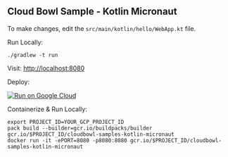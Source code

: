 Cloud Bowl Sample - Kotlin Micronaut
------------------------------------

To make changes, edit the `src/main/kotlin/hello/WebApp.kt` file.

Run Locally:
```
./gradlew -t run
```

Visit: [http://localhost:8080](http://localhost:8080)

Deploy:

[![Run on Google Cloud](https://deploy.cloud.run/button.svg)](https://deploy.cloud.run)

Containerize & Run Locally:
```
export PROJECT_ID=YOUR_GCP_PROJECT_ID
pack build --builder=gcr.io/buildpacks/builder gcr.io/$PROJECT_ID/cloudbowl-samples-kotlin-micronaut
docker run -it -ePORT=8080 -p8080:8080 gcr.io/$PROJECT_ID/cloudbowl-samples-kotlin-micronaut
```

